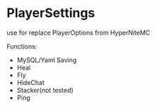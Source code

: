 # PlayerSettings

use for replace PlayerOptions from HyperNiteMC

Functions:
- MySQL/Yaml Saving
- Heal
- Fly
- HideChat
- Stacker(not tested)
- Ping
